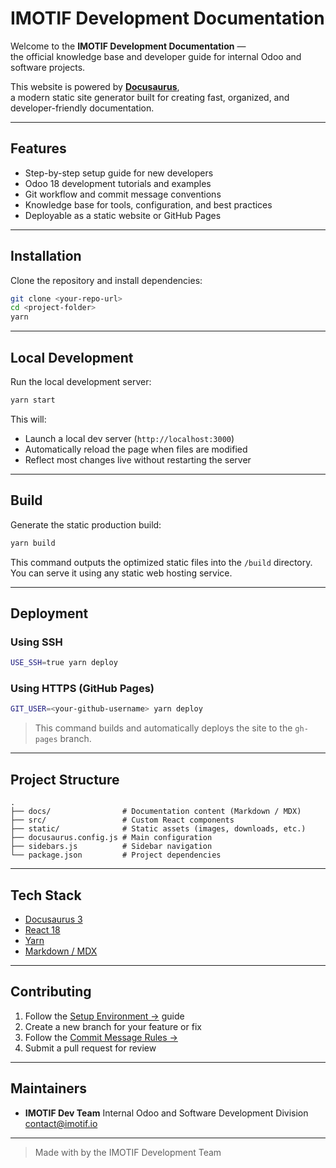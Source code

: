 # IMOTIF Development Documentation

Welcome to the **IMOTIF Development Documentation** —  
the official knowledge base and developer guide for internal Odoo and software projects.

This website is powered by [**Docusaurus**](https://docusaurus.io/),  
a modern static site generator built for creating fast, organized, and developer-friendly documentation.

---

## Features

- Step-by-step setup guide for new developers  
- Odoo 18 development tutorials and examples  
- Git workflow and commit message conventions  
- Knowledge base for tools, configuration, and best practices  
- Deployable as a static website or GitHub Pages

---

## Installation

Clone the repository and install dependencies:

```bash
git clone <your-repo-url>
cd <project-folder>
yarn
````

---

## Local Development

Run the local development server:

```bash
yarn start
```

This will:

* Launch a local dev server (`http://localhost:3000`)
* Automatically reload the page when files are modified
* Reflect most changes live without restarting the server

---

## Build

Generate the static production build:

```bash
yarn build
```

This command outputs the optimized static files into the `/build` directory.
You can serve it using any static web hosting service.

---

## Deployment

### Using SSH

```bash
USE_SSH=true yarn deploy
```

### Using HTTPS (GitHub Pages)

```bash
GIT_USER=<your-github-username> yarn deploy
```

> This command builds and automatically deploys the site to the `gh-pages` branch.

---

## Project Structure

```
.
├── docs/                # Documentation content (Markdown / MDX)
├── src/                 # Custom React components
├── static/              # Static assets (images, downloads, etc.)
├── docusaurus.config.js # Main configuration
├── sidebars.js          # Sidebar navigation
└── package.json         # Project dependencies
```

---

## Tech Stack

* [Docusaurus 3](https://docusaurus.io/)
* [React 18](https://react.dev/)
* [Yarn](https://yarnpkg.com/)
* [Markdown / MDX](https://mdxjs.com/)

---

## Contributing

1. Follow the [Setup Environment →](./docs/setup-environment.md) guide
2. Create a new branch for your feature or fix
3. Follow the [Commit Message Rules →](./docs/odoo-development.md)
4. Submit a pull request for review

---

## Maintainers

* **IMOTIF Dev Team**
  Internal Odoo and Software Development Division
  [contact@imotif.io](mailto:contact@imotif.io)

---

> Made with by the IMOTIF Development Team
